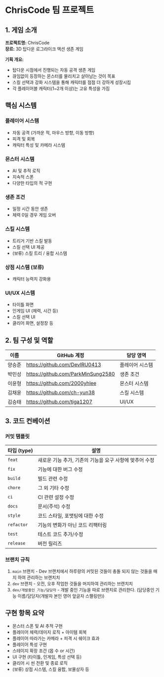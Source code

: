 # ChrisCode 팀 프로젝트 

## 1. 게임 소개

**프로젝트명:** ChrisCode  
**장르:** 3D 탑다운 로그라이크 액션 생존 게임

**기획 개요:**
- 탑다운 시점에서 진행되는 자동 공격 생존 게임
- 끊임없이 등장하는 몬스터를 물리치고 살아남는 것이 목표
- 스킬 선택과 강화 시스템을 통해 캐릭터를 점점 더 강하게 성장시킴
- 각 플레이어블 캐릭터(1~2개 이상)는 고유 특성을 가짐

## 핵심 시스템

### 플레이어 시스템
- 자동 공격 (가까운 적, 마우스 방향, 이동 방향)
- 피격 및 회복
- 캐릭터 특성 및 카메라 시스템

### 몬스터 시스템
- AI 및 추적 로직
- 지속적 스폰
- 다양한 타입의 적 구현

### 생존 조건
- 일정 시간 동안 생존
- 체력 0일 경우 게임 오버

### 스킬 시스템
- 트리거 기반 스킬 발동
- 스킬 선택 UI 제공
- (보류) 스킬 트리 / 융합 시스템

### 상점 시스템 (보류)
- 캐릭터 능력치 강화용

### UI/UX 시스템
- 타이틀 화면
- 인게임 UI (체력, 시간 등)
- 스킬 선택 UI
- 클리어 화면, 설정창 등

## 2. 팀 구성 및 역할

| 이름   | GitHub 계정 | 담당 영역 |
|--------|--------------|------------|
| 양승준 | https://github.com/DevIRU0413 | 플레이어 시스템 |
| 박민성 | https://github.com/ParkMinSung2580 | 생존 조건 |
| 이윤형 | https://github.com/2000yhlee | 몬스터 시스템 |
| 김채윤 | https://github.com/ch-yun38 | 스킬 시스템 |
| 김승태 | https://github.com/tiga1207 | UI/UX |

## 3. 코드 컨베이션

### 커밋 탬플릿
| 타입 (type) | 설명 |
|-------------|------|
| `feat`      | 새로운 기능 추가, 기존의 기능을 요구 사항에 맞추어 수정 |
| `fix`       | 기능에 대한 버그 수정 |
| `build`     | 빌드 관련 수정 |
| `chore`     | 그 외 기타 수정 |
| `ci`        | CI 관련 설정 수정 |
| `docs`      | 문서(주석) 수정 |
| `style`     | 코드 스타일, 포맷팅에 대한 수정 |
| `refactor`  | 기능의 변화가 아닌 코드 리팩터링 |
| `test`      | 테스트 코드 추가/수정 |
| `release`   | 버전 릴리즈 |

### 브랜치 규칙
1. `main` 브랜치 - Dev 브랜치에서 하루량의 커밋된 것들이 충돌 되지 않는 것들을 매지 하여 관리하는 브랜치치
2. `dev` 브랜치 - 오전, 오후 작업한 것들을 머지하여 관리하는 브랜치치
3. `dev/개발중인 기능/담당자` - 개발 중인 기능을 따로 브랜치로 관리한다. (담당중인 기능 이름/담당자(개발자 본인 영어 앞글자 스팰링만))

## 구현 항목 요약
- 몬스터 스폰 및 AI 추적 구현
- 플레이어 체력/데미지 로직 + 아이템 회복
- 플레이어 따라가는 카메라 + 피격 시 쉐이크 효과
- 플레이어 특성 구현
- 스테이지 확장 조건 (몹 수 or 시간)
- UI 구현 (타이틀, 인게임, 특성 선택 등)
- 클리어 시 씬 전환 및 종료 로직
- (보류) 상점 시스템, 스킬 융합, 보물상자 등
